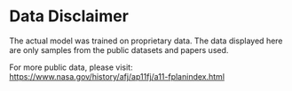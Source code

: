 # Data Disclaimer
The actual model was trained on proprietary data. The data displayed here are only samples from the public datasets and papers used.

For more public data, please visit: https://www.nasa.gov/history/afj/ap11fj/a11-fplanindex.html
